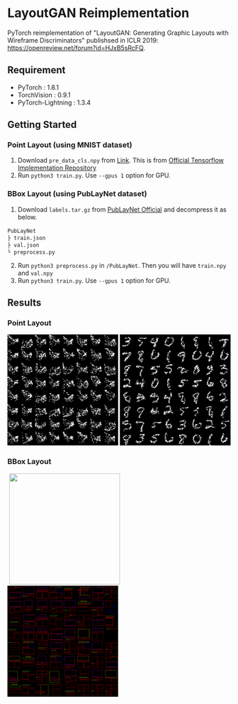 LayoutGAN Reimplementation
====

PyTorch reimplementation of "LayoutGAN: Generating Graphic Layouts with Wireframe Discriminators" publishsed in ICLR 2019: https://openreview.net/forum?id=HJxB5sRcFQ.

## Requirement

- PyTorch : 1.8.1
- TorchVision : 0.9.1
- PyTorch-Lightning : 1.3.4

## Getting Started

### Point Layout (using MNIST dataset)

1. Download `pre_data_cls.npy` from [Link](https://drive.google.com/file/d/1R1iRZxADR_RcDsuR4gyStyLAo7i5LRAH/view?usp=sharing).
  This is from [Official Tensorflow Implementation Repository](https://github.com/JiananLi2016/LayoutGAN-Tensorflow)
2. Run `python3 train.py`. Use `--gpus 1` option for GPU.

### BBox Layout (using PubLayNet dataset)

1. Download `labels.tar.gz` from [PubLayNet Official](https://developer.ibm.com/exchanges/data/all/publaynet/) and decompress it as below.

```
PubLayNet
├ train.json
├ val.json
└ preprocess.py
```

2. Run `python3 preprocess.py` in `/PubLayNet`. Then you will have `train.npy` and `val.npy`
3. Run `python3 train.py`. Use `--gpus 1` option for GPU.


## Results

### Point Layout


<img src="https://github.com/TakaoNarikawa/LayoutGAN-Reimplementation/blob/main/screenshots/mnist.gif?raw=true" width=250px height=250px /> <img src="https://github.com/TakaoNarikawa/LayoutGAN-Reimplementation/blob/main/screenshots/mnist_30.png" width=250px height=250px />

### BBox Layout

![]()
<img src="https://github.com/TakaoNarikawa/LayoutGAN-Reimplementation/blob/main/screenshots/publaynet.gif?raw=true" width=250px height=250px /> <img src="https://github.com/TakaoNarikawa/LayoutGAN-Reimplementation/blob/main/screenshots/publaynet_300.png" width=250px height=250px />


